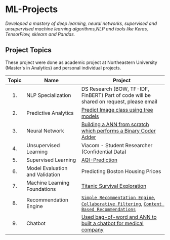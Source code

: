 # ML-Projects
*Developed a mastery of deep learning, neural networks, supervised and unsupervised machine learning algorithms,NLP and tools like Keras, TensorFlow, sklearn and Pandas.*


## Project Topics
These project were done as academic project at Northeastern University (Master's in Analytics) and personal individual projects.

| Topic | Name | Project |
|:-----:|------|---------|
| 1.    | NLP Specialization | DS Research (BOW, TF-IDF, FinBERT) Part of code will be shared on request, please email |
| 2.    | Predictive Analytics | [Predict Image class using tree models](https://nbviewer.jupyter.org/github/Chauhanshi/Predictive-Analytics/blob/master/Tree%20models%20for%20predicting%20image%20category/Module%203%20Assignment%20_Shivam%20Chauhan_%20RD%20GB%2001312020.pdf) |
| 3. | Neural Network | [Building a ANN from scratch which performs a Binary Coder Adder](https://nbviewer.jupyter.org/github/Chauhanshi/Predictive-Analytics/blob/master/Building%20Neural%20Network%20for%20BCD%20adder/Shivam%20Chauhan%20_%20Module%204%20Assignment_%20NN_%2002072020.pdf) |
| 4. | Unsupervised Learning| Viacom - Student Researcher (Confidential Data)  |
| 5. | Supervised Learning | [AQI-Prediction](https://github.com/Chauhanshi/AQI-Prediction) |
| 6. | Model Evaluation and Validation | Predicting Boston Housing Prices |
| 7. | Machine Learning Foundations | [Titanic Survival Exploration](https://github.com/Chauhanshi/Titanic-Data-Machine-Learning-)
| 8. | Recommendation Engine |  [`Simple Recommentation Engine`](https://github.com/Chauhanshi/Recommendation-Engine/blob/main/Simple%20Recommendation%20Engine/Simple%20Recommentation%20Engine.ipynb), [`Collaborative Filtering`](https://github.com/Chauhanshi/Recommendation-Engine/blob/main/collaborative%20filtering/Collaborative%20Filtering%20.ipynb), [`Content Based Recommendations`](https://github.com/Chauhanshi/Recommendation-Engine/blob/main/Content-based%20filtering/Content%20Based%20Recommendations%20.ipynb) |
| 9.| Chatbot | [Used bag-of-word and ANN to built a chatbot for medical company](https://github.com/Chauhanshi/Chatbot-Artificial-intelligence-course) | 
